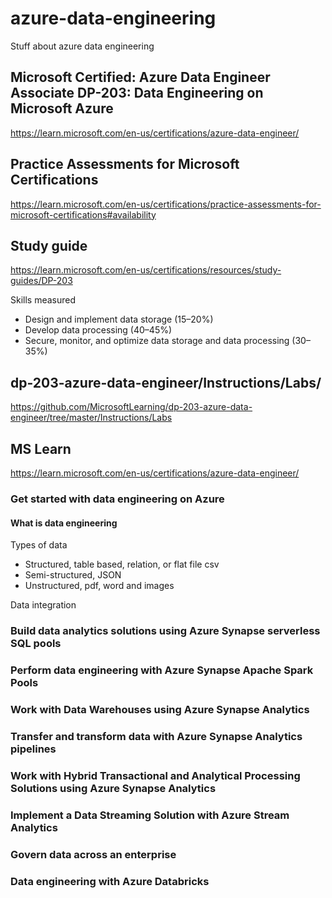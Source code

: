 # azure-data-engineering
Stuff about azure data engineering

## Microsoft Certified: Azure Data Engineer Associate DP-203: Data Engineering on Microsoft Azure

https://learn.microsoft.com/en-us/certifications/azure-data-engineer/


## Practice Assessments for Microsoft Certifications

https://learn.microsoft.com/en-us/certifications/practice-assessments-for-microsoft-certifications#availability

## Study guide

https://learn.microsoft.com/en-us/certifications/resources/study-guides/DP-203


Skills measured
* Design and implement data storage (15–20%)
* Develop data processing (40–45%)
* Secure, monitor, and optimize data storage and data processing (30–35%)

## dp-203-azure-data-engineer/Instructions/Labs/

https://github.com/MicrosoftLearning/dp-203-azure-data-engineer/tree/master/Instructions/Labs

## MS Learn

https://learn.microsoft.com/en-us/certifications/azure-data-engineer/

### Get started with data engineering on Azure

#### What is data engineering

Types of data
* Structured, table based, relation, or flat file csv
* Semi-structured, JSON
* Unstructured, pdf, word and images

Data integration





### Build data analytics solutions using Azure Synapse serverless SQL pools

### Perform data engineering with Azure Synapse Apache Spark Pools

### Work with Data Warehouses using Azure Synapse Analytics

### Transfer and transform data with Azure Synapse Analytics pipelines

### Work with Hybrid Transactional and Analytical Processing Solutions using Azure Synapse Analytics

### Implement a Data Streaming Solution with Azure Stream Analytics

### Govern data across an enterprise

### Data engineering with Azure Databricks

